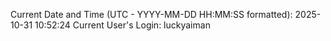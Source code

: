 Current Date and Time (UTC - YYYY-MM-DD HH:MM:SS formatted): 2025-10-31 10:52:24
Current User's Login: luckyaiman

